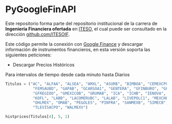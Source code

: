 # PyGoogleFinAPI

Este repositorio forma parte del repositorio institucional de la carrera de **Ingeniería Financiera ofertada** en [ITESO](http://www.iteso.mx/), el cual puede ser consultado en la dirección [github.com/ITESOIF](https://github.com/ITESOIF).

Este código permite la conexión con [Google Finance](http://www.google.com/finance) y descargar información de instrumentos financieros, en esta versión soporta las siguientes peticiones:

- Descargar Precios Históricos

Para intervalos de tiempo desde cada minuto hasta Diarios

```python
Titulos = ("AC", "ALFAA", "ALSEA", "AMXL", "ASURB", "BIMBOA", "CEMEXCPO", "ELEKTRA",
            "FEMSAUBD", "GAPAB", "GCARSOA1", "GENTERA", "GFINBURO", "GFNORTEO",
            "GFREGIOO", "GMEXICOB", "GRUMAB", "ICA", "ICHB", "IENOVA", "KIMBERA",
            "KOFL", "LABB", "LACOMERUBC", "LALAB", "LIVEPOLC1", "MEXCHEM", "NEMAKA",
            "OHLMEX", "OMAB", "PE&OLES", "PINFRA", "SANMEXB", "SIMECB", "SITESL",
            "TLEVISACPO", "WALMEXV")

histprices(Titulos[4], 5, 1)
```
